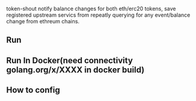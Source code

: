 token-shout notify balance changes for both eth/erc20 tokens, save registered upstream servics 
from repeatly querying for any event/balance change from ethreum chains.

## Run

## Run In Docker(need connectivity golang.org/x/XXXX in docker build)


## How to config





